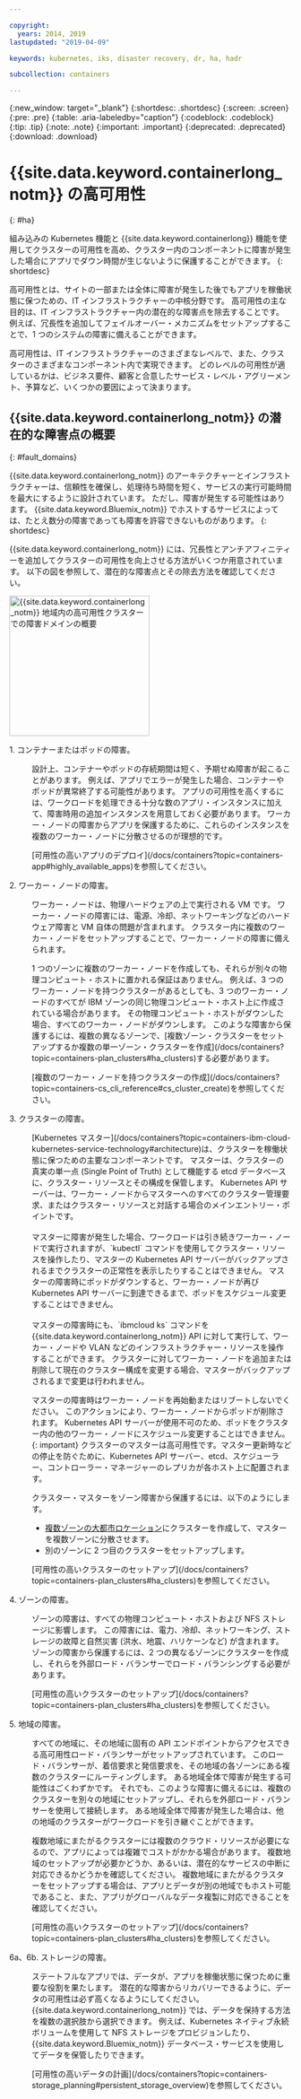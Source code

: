 ```yaml
---

copyright:
  years: 2014, 2019
lastupdated: "2019-04-09"

keywords: kubernetes, iks, disaster recovery, dr, ha, hadr

subcollection: containers

---
```


{:new_window: target="_blank"}
{:shortdesc: .shortdesc}
{:screen: .screen}
{:pre: .pre}
{:table: .aria-labeledby="caption"}
{:codeblock: .codeblock}
{:tip: .tip}
{:note: .note}
{:important: .important}
{:deprecated: .deprecated}
{:download: .download}




# {{site.data.keyword.containerlong_notm}} の高可用性
{: #ha}

組み込みの Kubernetes 機能と {{site.data.keyword.containerlong}} 機能を使用してクラスターの可用性を高め、クラスター内のコンポーネントに障害が発生した場合にアプリでダウン時間が生じないように保護することができます。
{: shortdesc}

高可用性とは、サイトの一部または全体に障害が発生した後でもアプリを稼働状態に保つための、IT インフラストラクチャーの中核分野です。 高可用性の主な目的は、IT インフラストラクチャー内の潜在的な障害点を除去することです。 例えば、冗長性を追加してフェイルオーバー・メカニズムをセットアップすることで、1 つのシステムの障害に備えることができます。

高可用性は、IT インフラストラクチャーのさまざまなレベルで、また、クラスターのさまざまなコンポーネント内で実現できます。 どのレベルの可用性が適しているかは、ビジネス要件、顧客と合意したサービス・レベル・アグリーメント、予算など、いくつかの要因によって決まります。

## {{site.data.keyword.containerlong_notm}} の潜在的な障害点の概要
{: #fault_domains}

{{site.data.keyword.containerlong_notm}} のアーキテクチャーとインフラストラクチャーは、信頼性を確保し、処理待ち時間を短く、サービスの実行可能時間を最大にするように設計されています。 ただし、障害が発生する可能性はあります。 {{site.data.keyword.Bluemix_notm}} でホストするサービスによっては、たとえ数分の障害であっても障害を許容できないものがあります。
{: shortdesc}

{{site.data.keyword.containerlong_notm}} には、冗長性とアンチアフィニティーを追加してクラスターの可用性を向上させる方法がいくつか用意されています。 以下の図を参照して、潜在的な障害点とその除去方法を確認してください。

<img src="images/cs_failure_ov.png" alt="{{site.data.keyword.containerlong_notm}} 地域内の高可用性クラスターでの障害ドメインの概要" width="250" style="width:250px; border-style: none"/>

<dl>
<dt> 1. コンテナーまたはポッドの障害。</dt>
  <dd><p>設計上、コンテナーやポッドの存続期間は短く、予期せぬ障害が起こることがあります。 例えば、アプリでエラーが発生した場合、コンテナーやポッドが異常終了する可能性があります。 アプリの可用性を高くするには、ワークロードを処理できる十分な数のアプリ・インスタンスに加えて、障害時用の追加インスタンスを用意しておく必要があります。 ワーカー・ノードの障害からアプリを保護するために、これらのインスタンスを複数のワーカー・ノードに分散させるのが理想的です。</p>
  <p>[可用性の高いアプリのデプロイ](/docs/containers?topic=containers-app#highly_available_apps)を参照してください。</p></dd>
<dt> 2. ワーカー・ノードの障害。</dt>
  <dd><p>ワーカー・ノードは、物理ハードウェアの上で実行される VM です。 ワーカー・ノードの障害には、電源、冷却、ネットワーキングなどのハードウェア障害と VM 自体の問題が含まれます。 クラスター内に複数のワーカー・ノードをセットアップすることで、ワーカー・ノードの障害に備えられます。</p><p class="note">1 つのゾーンに複数のワーカー・ノードを作成しても、それらが別々の物理コンピュート・ホストに置かれる保証はありません。 例えば、3 つのワーカー・ノードを持つクラスターがあるとしても、3 つのワーカー・ノードのすべてが IBM ゾーンの同じ物理コンピュート・ホスト上に作成されている場合があります。 その物理コンピュート・ホストがダウンした場合、すべてのワーカー・ノードがダウンします。 このような障害から保護するには、複数の異なるゾーンで、[複数ゾーン・クラスターをセットアップするか複数の単一ゾーン・クラスターを作成](/docs/containers?topic=containers-plan_clusters#ha_clusters)する必要があります。</p>
  <p>[複数のワーカー・ノードを持つクラスターの作成](/docs/containers?topic=containers-cs_cli_reference#cs_cluster_create)を参照してください。</p></dd>
<dt> 3. クラスターの障害。</dt>
  <dd><p>[Kubernetes マスター](/docs/containers?topic=containers-ibm-cloud-kubernetes-service-technology#architecture)は、クラスターを稼働状態に保つための主要なコンポーネントです。 マスターは、クラスターの真実の単一点 (Single Point of Truth) として機能する etcd データベースに、クラスター・リソースとその構成を保管します。 Kubernetes API サーバーは、ワーカー・ノードからマスターへのすべてのクラスター管理要求、またはクラスター・リソースと対話する場合のメインエントリー・ポイントです。<br><br>マスターに障害が発生した場合、ワークロードは引き続きワーカー・ノードで実行されますが、`kubectl` コマンドを使用してクラスター・リソースを操作したり、マスターの Kubernetes API サーバーがバックアップされるまでクラスターの正常性を表示したりすることはできません。 マスターの障害時にポッドがダウンすると、ワーカー・ノードが再び Kubernetes API サーバーに到達できるまで、ポッドをスケジュール変更することはできません。<br><br>マスターの障害時にも、`ibmcloud ks` コマンドを {{site.data.keyword.containerlong_notm}} API に対して実行して、ワーカー・ノードや VLAN などのインフラストラクチャー・リソースを操作することができます。 クラスターに対してワーカー・ノードを追加または削除して現在のクラスター構成を変更する場合、マスターがバックアップされるまで変更は行われません。

マスターの障害時はワーカー・ノードを再始動またはリブートしないでください。 このアクションにより、ワーカー・ノードからポッドが削除されます。 Kubernetes API サーバーが使用不可のため、ポッドをクラスター内の他のワーカー・ノードにスケジュール変更することはできません。
{: important}
 クラスターのマスターは高可用性です。マスター更新時などの停止を防ぐために、Kubernetes API サーバー、etcd、スケジューラー、コントローラー・マネージャーのレプリカが各ホスト上に配置されます。</p><p>クラスター・マスターをゾーン障害から保護するには、以下のようにします。 <ul><li>[複数ゾーンの大都市ロケーション](/docs/containers?topic=containers-regions-and-zones#zones)にクラスターを作成して、マスターを複数ゾーンに分散させます。</li><li>別のゾーンに 2 つ目のクラスターをセットアップします。</li></ul></p>
  <p>[可用性の高いクラスターのセットアップ](/docs/containers?topic=containers-plan_clusters#ha_clusters)を参照してください。</p></dd>
<dt> 4. ゾーンの障害。</dt>
  <dd><p>ゾーンの障害は、すべての物理コンピュート・ホストおよび NFS ストレージに影響します。 この障害には、電力、冷却、ネットワーキング、ストレージの故障と自然災害 (洪水、地震、ハリケーンなど) が含まれます。 ゾーンの障害から保護するには、2 つの異なるゾーンにクラスターを作成し、それらを外部ロード・バランサーでロード・バランシングする必要があります。</p>
  <p>[可用性の高いクラスターのセットアップ](/docs/containers?topic=containers-plan_clusters#ha_clusters)を参照してください。</p></dd>    
<dt> 5. 地域の障害。</dt>
  <dd><p>すべての地域に、その地域に固有の API エンドポイントからアクセスできる高可用性ロード・バランサーがセットアップされています。 このロード・バランサーが、着信要求と発信要求を、その地域の各ゾーンにある複数のクラスターにルーティングします。 ある地域全体で障害が発生する可能性はごくわずかです。 それでも、このような障害に備えるには、複数のクラスターを別々の地域にセットアップし、それらを外部ロード・バランサーを使用して接続します。 ある地域全体で障害が発生した場合は、他の地域のクラスターがワークロードを引き継ぐことができます。</p><p class="note">複数地域にまたがるクラスターには複数のクラウド・リソースが必要になるので、アプリによっては複雑でコストがかかる場合があります。 複数地域のセットアップが必要かどうか、あるいは、潜在的なサービスの中断に対応できるかどうかを確認してください。 複数地域にまたがるクラスターをセットアップする場合は、アプリとデータが別の地域でもホスト可能であること、また、アプリがグローバルなデータ複製に対応できることを確認してください。</p>
  <p>[可用性の高いクラスターのセットアップ](/docs/containers?topic=containers-plan_clusters#ha_clusters)を参照してください。</p></dd>   
<dt> 6a、6b. ストレージの障害。</dt>
  <dd><p>ステートフルなアプリでは、データが、アプリを稼働状態に保つために重要な役割を果たします。 潜在的な障害からリカバリーできるように、データの可用性は必ず高くなるようにしてください。{{site.data.keyword.containerlong_notm}} では、データを保持する方法を複数の選択肢から選択できます。 例えば、Kubernetes ネイティブ永続ボリュームを使用して NFS ストレージをプロビジョンしたり、{{site.data.keyword.Bluemix_notm}} データベース・サービスを使用してデータを保管したりできます。</p>
  <p>[可用性の高いデータの計画](/docs/containers?topic=containers-storage_planning#persistent_storage_overview)を参照してください。</p></dd>
</dl>
